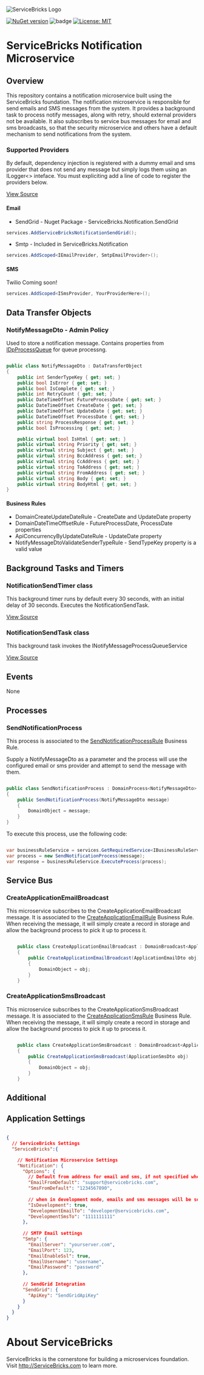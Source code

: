 ![ServiceBricks Logo](https://github.com/holomodular/ServiceBricks/blob/main/Logo.png)  

[![NuGet version](https://badge.fury.io/nu/ServiceBricks.Notification.Microservice.svg)](https://badge.fury.io/nu/ServiceBricks.Notification.Microservice)
![badge](https://img.shields.io/endpoint?url=https://gist.githubusercontent.com/holomodular-support/e48b40f2064d0b0a359109f864c3aff7/raw/servicebricksnotification-codecoverage.json)
[![License: MIT](https://img.shields.io/badge/License-MIT-389DA0.svg)](https://opensource.org/licenses/MIT)

# ServiceBricks Notification Microservice

## Overview

This repository contains a notification microservice built using the ServiceBricks foundation.
The notification microservice is responsible for send emails and SMS messages from the system.
It provides a background task to process notify messages, along with retry, should external providers not be available.
It also subscribes to service bus messages for email and sms broadcasts, so that the security microservice and others have a default mechanism to send notifications from the system.

### Supported Providers
By default, dependency injection is registered with a dummy email and sms provider that does not send any message but simply logs them using an ILogger<> inteface.
You must expliciting add a line of code to register the providers below.

[View Source](https://github.com/holomodular/ServiceBricks-Notification/blob/main/src/V1/ServiceBricks.Notification/Extensions/ServiceCollectionExtensions.cs)

#### Email

* SendGrid - Nuget Package - ServiceBricks.Notification.SendGrid

```csharp
services.AddServiceBricksNotificationSendGrid();
```

* Smtp  - Included in ServiceBricks.Notification

```csharp
services.AddScoped<IEmailProvider, SmtpEmailProvider>();
```

#### SMS

Twilio Coming soon!

```csharp
services.AddScoped<ISmsProvider, YourProviderHere>();
```


## Data Transfer Objects

### NotifyMessageDto - Admin Policy
Used to store a notification message.
Contains properties from [IDpProcessQueue](https://github.com/holomodular/ServiceBricks/blob/main/src/V1/ServiceBricks/Interface/DomainProperty/IDpProcessQueue.cs) for queue processng.

```csharp

public class NotifyMessageDto : DataTransferObject
{
    public int SenderTypeKey { get; set; }
    public bool IsError { get; set; }
    public bool IsComplete { get; set; }
    public int RetryCount { get; set; }
    public DateTimeOffset FutureProcessDate { get; set; }
    public DateTimeOffset CreateDate { get; set; }
    public DateTimeOffset UpdateDate { get; set; }
    public DateTimeOffset ProcessDate { get; set; }
    public string ProcessResponse { get; set; }
    public bool IsProcessing { get; set; }

    public virtual bool IsHtml { get; set; }
    public virtual string Priority { get; set; }
    public virtual string Subject { get; set; }
    public virtual string BccAddress { get; set; }
    public virtual string CcAddress { get; set; }
    public virtual string ToAddress { get; set; }
    public virtual string FromAddress { get; set; }
    public virtual string Body { get; set; }
    public virtual string BodyHtml { get; set; }
}

```

#### Business Rules

* DomainCreateUpdateDateRule - CreateDate and UpdateDate property
* DomainDateTimeOffsetRule - FutureProcessDate, ProcessDate properties
* ApiConcurrencyByUpdateDateRule - UpdateDate property
* NotifyMessageDtoValidateSenderTypeRule - SendTypeKey property is a valid value

## Background Tasks and Timers

### NotificationSendTimer class
This background timer runs by default every 30 seconds, with an initial delay of 30 seconds. Executes the NotificationSendTask.

[View Source](https://github.com/holomodular/ServiceBricks-Notification/blob/main/src/V1/ServiceBricks.Notification/BackgroundTask/NotificationSendTimer.cs)

### NotificationSendTask class
This background task invokes the INotifyMessageProcessQueueService 

[View Source](https://github.com/holomodular/ServiceBricks-Notification/blob/main/src/V1/ServiceBricks.Notification/BackgroundTask/NotificationSendTask.cs)

## Events
None

## Processes

### SendNotificationProcess
This process is associated to the [SendNotificationProcessRule](https://github.com/holomodular/ServiceBricks-Notification/blob/main/src/V1/ServiceBricks.Notification/Rule/SendNotificationProcessRule.cs) Business Rule.

Supply a NotifyMessageDto as a parameter and the process will use the configured email or sms provider and attempt to send the message with them. 

```csharp

public class SendNotificationProcess : DomainProcess<NotifyMessageDto>
{
    public SendNotificationProcess(NotifyMessageDto message)
    {
        DomainObject = message;
    }
}

```

To execute this process, use the following code:
```csharp

var businessRuleService = services.GetRequiredService<IBusinessRuleService>();
var process = new SendNotificationProcess(message);
var response = businessRuleService.ExecuteProcess(process);

```

## Service Bus

### CreateApplicationEmailBroadcast
This microservice subscribes to the CreateApplicationEmailBroadcast message.
It is associated to the [CreateApplicationEmailRule](https://github.com/holomodular/ServiceBricks-Notification/blob/main/src/V1/ServiceBricks.Notification/Rule/CreateApplicationEmailRule.cs) Business Rule.
When receiving the message, it will simply create a record in storage and allow the background process to pick it up to process it.
```csharp

    public class CreateApplicationEmailBroadcast : DomainBroadcast<ApplicationEmailDto>
    {
        public CreateApplicationEmailBroadcast(ApplicationEmailDto obj)
        {
            DomainObject = obj;
        }
    }

```

### CreateApplicationSmsBroadcast
This microservice subscribes to the CreateApplicationSmsBroadcast message.
It is associated to the [CreateApplicationSmsRule](https://github.com/holomodular/ServiceBricks-Notification/blob/main/src/V1/ServiceBricks.Notification/Rule/CreateApplicationSmsRule.cs) Business Rule.
When receiving the message, it will simply create a record in storage and allow the background process to pick it up to process it.
```csharp

    public class CreateApplicationSmsBroadcast : DomainBroadcast<ApplicationSmsDto>
    {
        public CreateApplicationSmsBroadcast(ApplicationSmsDto obj)
        {
            DomainObject = obj;
        }
    }

```

## Additional


## Application Settings

```json

{
  // ServiceBricks Settings
  "ServiceBricks":{

    // Notification Microservice Settings
    "Notification": {
      "Options": {
        // Default from address for email and sms, if not specified when created
        "EmailFromDefault": "support@servicebricks.com",
        "SmsFromDefault": "1234567890",
    
        // when in development mode, emails and sms messages will be sent to only these addresses
        "IsDevelopment": true,
        "DevelopmentEmailTo": "developer@servicebricks.com",
        "DevelopmentSmsTo": "1111111111"
      },
    
      // SMTP Email settings
      "Smtp": {
        "EmailServer": "yourserver.com",
        "EmailPort": 123,
        "EmailEnableSsl": true,
        "EmailUsername": "username",
        "EmailPassword": "password"
      },
    
      // SendGrid Integration
      "SendGrid": {
        "ApiKey": "SendGridApiKey"
      }
    }
  }
}

```

# About ServiceBricks

ServiceBricks is the cornerstone for building a microservices foundation.
Visit http://ServiceBricks.com to learn more.

